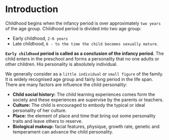 # Introduction
Childhood begins when the infancy period is over approximately `two years` of the age group. Childhood period is divided into two age group:

- Early childhood, `2-6 years`
- Late childhood, `6 - to the time the child becomes sexually mature`.

**`Early childhood` period is called as a conclusion of the infancy period.** The child enters in the preschool and forms a personality that no
one adults or other children. His personality is absolutely individual.

We generally consider as a `little individual` or `small figure` of the family. It is widely recognised age group and fairly long period in the life
span. There are many factors are influence the child personality:

- **Child social history:** The child learning experiences comes form the society and these experiences are supervise by the parents or teachers.
- **Culture:** The child is encouraged to embody the typical or ideal personality of her culture.
- **Place:** the element of place and time that bring out some personality traits and leave others to reserve.
- **Biological makeup:** facial features, physique, growth rate, genetic and temperament can advance the child personality.
